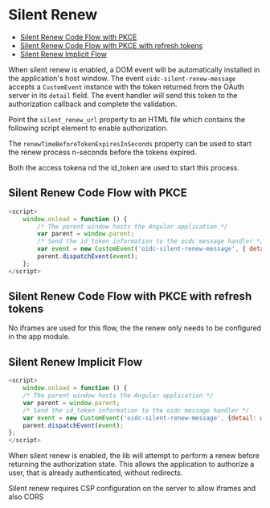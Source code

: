 # Silent Renew

- [Silent Renew Code Flow with PKCE](#code-flow-with-pkce-using-a-configuration-from-an-http-source-and-silent-renew)
- [Silent Renew Code Flow with PKCE with refresh tokens](#code-flow-pkce-with-refresh-tokens)
- [Silent Renew Implicit Flow](#code-flow-pkce-auto-login)


When silent renew is enabled, a DOM event will be automatically installed in the application's host window.
The event `oidc-silent-renew-message` accepts a `CustomEvent` instance with the token returned from the OAuth server
in its `detail` field.
The event handler will send this token to the authorization callback and complete the validation.

Point the `silent_renew_url` property to an HTML file which contains the following script element to enable authorization.

The `renewTimeBeforeTokenExpiresInSeconds` property can be used to start the renew process n-seconds before the tokens expired.

Both the access tokena nd the id_token are used to start this process.

## Silent Renew Code Flow with PKCE

```javascript
<script>
	window.onload = function () {
		/* The parent window hosts the Angular application */
		var parent = window.parent;
		/* Send the id_token information to the oidc message handler */
		var event = new CustomEvent('oidc-silent-renew-message', { detail: window.location });
		parent.dispatchEvent(event);
	};
</script>
```

## Silent Renew Code Flow with PKCE with refresh tokens

No iframes are used for this flow, the the renew only needs to be configured in the app module.

## Silent Renew Implicit Flow

```javascript
<script>
    window.onload = function () {
    /* The parent window hosts the Angular application */
    var parent = window.parent;
    /* Send the id_token information to the oidc message handler */
    var event = new CustomEvent('oidc-silent-renew-message', {detail: window.location.hash.substr(1) });
    parent.dispatchEvent(event);
};
</script>
```

When silent renew is enabled, the lib will attempt to perform a renew before returning the authorization state.
This allows the application to authorize a user, that is already authenticated, without redirects.

Silent renew requires CSP configuration on the server to allow iframes and also CORS




